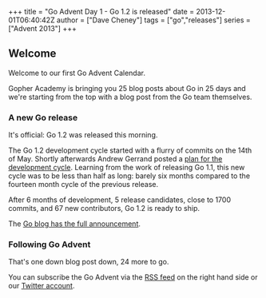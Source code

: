 +++
title = "Go Advent Day 1 - Go 1.2 is released"
date = 2013-12-01T06:40:42Z
author = ["Dave Cheney"]
tags = ["go","releases"]
series = ["Advent 2013"]
+++

## Welcome

Welcome to our first Go Advent Calendar.

Gopher Academy is bringing you 25 blog posts about Go in 25 days and we're starting from the top with a blog post from the Go team themselves.

### A new Go release

It's official: Go 1.2 was released this morning.

The Go 1.2 development cycle started with a flurry of commits on the 14th of May. Shortly afterwards Andrew Gerrand posted a [plan for the development cycle](https://groups.google.com/d/msg/golang-dev/WyoohU08z5M/b0zlNIKFBn4J). Learning from the work of releasing Go 1.1, this new cycle was to be less than half as long: barely six months compared to the fourteen month cycle of the previous release.

After 6 months of development, 5 release candidates, close to 1700 commits, and 67 new contributors, Go 1.2 is ready to ship.

The [Go blog has the full announcement](http://blog.golang.org/go12).

### Following Go Advent

That's one down blog post down, 24 more to go.

You can subscribe the Go Advent via the [RSS feed](feed://blog.gopheracademy.com/feed.atom) on the right hand side or our [Twitter account](https://twitter.com/gopheracademy).
